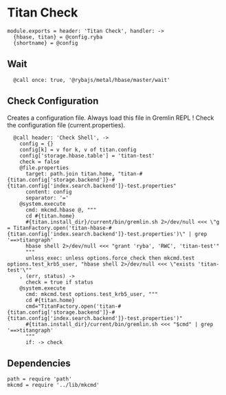 
# Titan Check

    module.exports = header: 'Titan Check', handler: ->
      {hbase, titan} = @config.ryba
      {shortname} = @config

## Wait

      @call once: true, '@rybajs/metal/hbase/master/wait'

## Check Configuration

Creates a configuration file. Always load this file in Gremlin REPL !
Check the configuration file (current.properties).

      @call header: 'Check Shell', ->
        config = {}
        config[k] = v for k, v of titan.config
        config['storage.hbase.table'] = 'titan-test'
        check = false
        @file.properties
          target: path.join titan.home, "titan-#{titan.config['storage.backend']}-#{titan.config['index.search.backend']}-test.properties"
          content: config
          separator: '='
        @system.execute
          cmd: mkcmd.hbase @, """
          cd #{titan.home}
          #{titan.install_dir}/current/bin/gremlin.sh 2>/dev/null <<< \"g = TitanFactory.open('titan-hbase-#{titan.config['index.search.backend']}-test.properties')\" | grep '==>titangraph'
          hbase shell 2>/dev/null <<< "grant 'ryba', 'RWC', 'titan-test'"
          """
          unless_exec: unless options.force_check then mkcmd.test options.test_krb5_user, "hbase shell 2>/dev/null <<< \"exists 'titan-test'\""
        , (err, status) ->
          check = true if status
        @system.execute
          cmd: mkcmd.test options.test_krb5_user, """
          cd #{titan.home}
          cmd="TitanFactory.open('titan-#{titan.config['storage.backend']}-#{titan.config['index.search.backend']}-test.properties')"
          #{titan.install_dir}/current/bin/gremlin.sh <<< "$cmd" | grep '==>titangraph'
          """
          if: -> check

## Dependencies

    path = require 'path'
    mkcmd = require '../lib/mkcmd'
